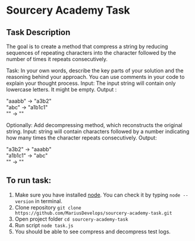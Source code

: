 # Sourcery Academy Task

## Task Description

The goal is to create a method that compress a string by reducing sequences of repeating characters into the character followed by the number of times it repeats consecutively.

Task: In your own words, describe the key parts of your solution and the reasoning behind your approach. You can use comments in your code to explain your thought process.
Input: The input string will contain only lowercase letters. It might be empty. Output :

"aaabb" → "a3b2"<br>
"abc" → "a1b1c1"<br>
"" → ""

Optionally: Add decompressing method, which reconstructs the original string.
Input: string will contain characters followed by a number indicating how many times the character repeats consecutively. Output:

"a3b2" → "aaabb"<br>
"a1b1c1" → "abc"<br>
"" → ""

## To run task:

1. Make sure you have installed [node](https://nodejs.org/en). You can check it by typing `node --version` in terminal.
2. Clone repository `git clone https://github.com/MariusDevelops/sourcery-academy-task.git`
3. Open project folder `cd sourcery-academy-task`
4. Run script `node task.js`
5. You should be able to see compress and decompress test logs.
